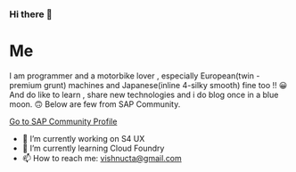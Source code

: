 ### Hi there 👋

# Me

I am programmer and a motorbike lover , especially European(twin - premium grunt) machines and Japanese(inline 4-silky smooth) fine too !! :grinning:
And do like to learn , share new technologies and i do blog once in a blue moon. :upside_down_face: Below are few from SAP Community.

[Go to SAP Community Profile](https://people.sap.com/vishnu.pankajakshan#content:blogposts)

- 🔭 I’m currently working on S4 UX
- 🌱 I’m currently learning Cloud Foundry
- 📫 How to reach me: vishnucta@gmail.com


